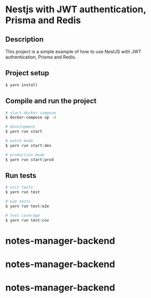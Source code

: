 # Nestjs with JWT authentication, Prisma and Redis

## Description

This project is a simple example of how to use NestJS with JWT authentication, Prisma and Redis.

## Project setup

```bash
$ yarn install
```

## Compile and run the project

```bash
# start docker-compose
$ docker-compose up -d

# development
$ yarn run start

# watch mode
$ yarn run start:dev

# production mode
$ yarn run start:prod
```

## Run tests

```bash
# unit tests
$ yarn run test

# e2e tests
$ yarn run test:e2e

# test coverage
$ yarn run test:cov
```
# notes-manager-backend
# notes-manager-backend
# notes-manager-backend
